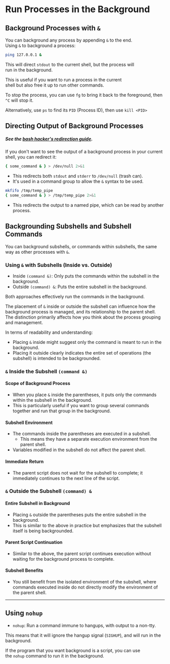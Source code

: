 # Run Processes in the Background  

## Background Processes with `&`
 
You can background any process by appending `&` to the end.  
Using `&` to background a process:
```bash  
ping 127.0.0.1 &  
```
This will direct `stdout` to the current shell, but the process will  
run in the background.

This is useful if you want to run a process in the current  
shell but also free it up to run other commands.  
 
To stop the process, you can use `fg` to bring it back to the 
foreground, then `^C` will stop it.
 
Alternatively, use `ps` to find its `PID` (Process ID), then use `kill <PID>`

## Directing Output of Background Processes
##### See the [bash hacker's redirection guide](https://web.archive.org/web/20230315225157/https://wiki.bash-hackers.org/howto/redirection_tutorial).  
If you don't want to see the output of a background process 
in your current shell, you can redirect it:
```bash
{ some_command & } > /dev/null 2>&1
```

- This redirects both `stdout` and `stderr` to `/dev/null` (trash can).  
- It's used in a command group to allow the `&` syntax to be used.  

```bash
mkfifo /tmp/temp_pipe
{ some_command & } > /tmp/temp_pipe 2>&1
```

- This redirects the output to a named pipe, which can be read by another process.  


## Backgrounding Subshells and Subshell Commands
You can background subshells, or commands within subshells, the same way
as other processes with `&`.
 
### Using `&` with Subshells (Inside vs. Outside) 

- Inside `(command &)`: Only puts the commands within the subshell in the background.
- Outside `(command) &`: Puts the entire subshell in the background.  

Both approaches effectively run the commands in the background.  
 
The placement of `&` inside or outside the subshell can influence
how the background process is managed, and its relationship to the
parent shell.  
The distinction primarily affects how you think about the process grouping and management.  

In terms of readability and understanding:

- Placing `&` inside might suggest only the command is meant to run in the background.
- Placing it outside clearly indicates the entire set of 
  operations (the subshell) is intended to be backgrounded.


### `&` Inside the Subshell `(command &)`
 
#### Scope of Background Process
- When you place `&` inside the parentheses, it puts only the commands
  within the subshell in the background.  
- This is particularly useful if you want to group several commands
  together and run that group in the background.

#### Subshell Environment
- The commands inside the parentheses are executed in a subshell.
    - This means they have a separate execution environment from the parent shell.  
- Variables modified in the subshell do not affect the parent shell.

#### Immediate Return
- The parent script does not wait for the subshell to complete; it
  immediately continues to the next line of the script.


### `&` Outside the Subshell `(command) &`
 
#### Entire Subshell in Background
- Placing `&` outside the parentheses puts the entire subshell in the background.  
- This is similar to the above in practice but emphasizes that the subshell
  itself is being backgrounded.

#### Parent Script Continuation
- Similar to the above, the parent script continues execution without
  waiting for the background process to complete.

#### Subshell Benefits
- You still benefit from the isolated environment of the 
  subshell, where commands executed inside do not directly
  modify the environment of the parent shell.


---

## Using `nohup`

- `nohup`: Run a command immune to hangups, with output to a non-tty.  

This means that it will ignore the hangup signal (`SIGHUP`), and will run in 
the background.  

If the program that you want background is a script, you can use  
the `nohup` command to run it in the background.  




